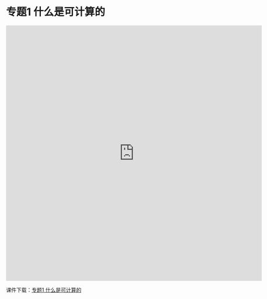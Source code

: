 # 专题1 什么是可计算的
<iframe  style="width: 700px; height: 700px;"  src=https://www.pptplus.cn/index.php?g=Site&m=Genericcode&a=detail&id=4574&list= frameborder=0 allowfullscreen></iframe>

课件下载：[专题1 什么是可计算的](https://github.com/kinggolzu/Introduction-to-Computer/blob/master/courseware/4.专题1-什么是可计算的.pptx?raw=true)